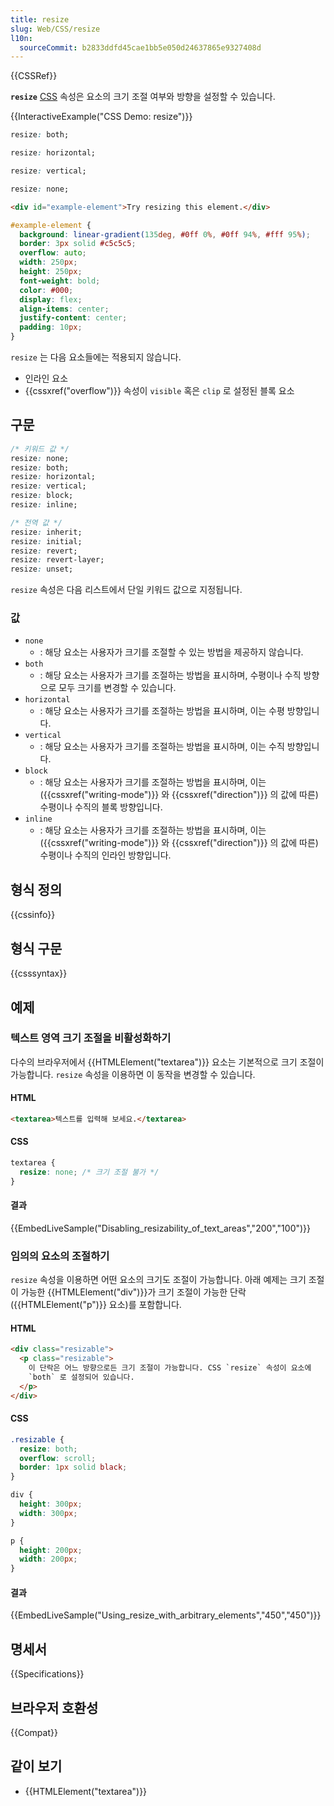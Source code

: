 ```yaml
---
title: resize
slug: Web/CSS/resize
l10n:
  sourceCommit: b2833ddfd45cae1bb5e050d24637865e9327408d
---
```


{{CSSRef}}

**`resize`** [CSS](/ko/docs/Web/CSS) 속성은 요소의 크기 조절 여부와 방향을 설정할 수 있습니다.

{{InteractiveExample("CSS Demo: resize")}}

```css interactive-example-choice
resize: both;
```

```css interactive-example-choice
resize: horizontal;
```

```css interactive-example-choice
resize: vertical;
```

```css interactive-example-choice
resize: none;
```

```html interactive-example
<div id="example-element">Try resizing this element.</div>
```

```css interactive-example
#example-element {
  background: linear-gradient(135deg, #0ff 0%, #0ff 94%, #fff 95%);
  border: 3px solid #c5c5c5;
  overflow: auto;
  width: 250px;
  height: 250px;
  font-weight: bold;
  color: #000;
  display: flex;
  align-items: center;
  justify-content: center;
  padding: 10px;
}
```

`resize` 는 다음 요소들에는 적용되지 않습니다.

- 인라인 요소
- {{cssxref("overflow")}} 속성이 `visible` 혹은 `clip` 로 설정된 블록 요소

## 구문

```css
/* 키워드 값 */
resize: none;
resize: both;
resize: horizontal;
resize: vertical;
resize: block;
resize: inline;

/* 전역 값 */
resize: inherit;
resize: initial;
resize: revert;
resize: revert-layer;
resize: unset;
```

`resize` 속성은 다음 리스트에서 단일 키워드 값으로 지정됩니다.

### 값

- `none`
  - : 해당 요소는 사용자가 크기를 조절할 수 있는 방법을 제공하지 않습니다.
- `both`
  - : 해당 요소는 사용자가 크기를 조절하는 방법을 표시하며, 수평이나 수직 방향으로 모두 크기를 변경할 수 있습니다.
- `horizontal`
  - : 해당 요소는 사용자가 크기를 조절하는 방법을 표시하며, 이는 수평 방향입니다.
- `vertical`
  - : 해당 요소는 사용자가 크기를 조절하는 방법을 표시하며, 이는 수직 방향입니다.
- `block`
  - : 해당 요소는 사용자가 크기를 조절하는 방법을 표시하며, 이는 ({{cssxref("writing-mode")}} 와 {{cssxref("direction")}} 의 값에 따른) 수평이나 수직의 블록 방향입니다.
- `inline`
  - : 해당 요소는 사용자가 크기를 조절하는 방법을 표시하며, 이는 ({{cssxref("writing-mode")}} 와 {{cssxref("direction")}} 의 값에 따른) 수평이나 수직의 인라인 방향입니다.

## 형식 정의

{{cssinfo}}

## 형식 구문

{{csssyntax}}

## 예제

### 텍스트 영역 크기 조절을 비활성화하기

다수의 브라우저에서 {{HTMLElement("textarea")}} 요소는 기본적으로 크기 조절이 가능합니다. `resize` 속성을 이용하면 이 동작을 변경할 수 있습니다.

#### HTML

```html
<textarea>텍스트를 입력해 보세요.</textarea>
```

#### CSS

```css
textarea {
  resize: none; /* 크기 조절 불가 */
}
```

#### 결과

{{EmbedLiveSample("Disabling_resizability_of_text_areas","200","100")}}

### 임의의 요소의 조절하기

`resize` 속성을 이용하면 어떤 요소의 크기도 조절이 가능합니다. 아래 예제는 크기 조절이 가능한 {{HTMLElement("div")}}가 크기 조절이 가능한 단락 ({{HTMLElement("p")}} 요소)를 포함합니다.

#### HTML

```html
<div class="resizable">
  <p class="resizable">
    이 단락은 어느 방향으로든 크기 조절이 가능합니다. CSS `resize` 속성이 요소에
    `both` 로 설정되어 있습니다.
  </p>
</div>
```

#### CSS

```css
.resizable {
  resize: both;
  overflow: scroll;
  border: 1px solid black;
}

div {
  height: 300px;
  width: 300px;
}

p {
  height: 200px;
  width: 200px;
}
```

#### 결과

{{EmbedLiveSample("Using_resize_with_arbitrary_elements","450","450")}}

## 명세서

{{Specifications}}

## 브라우저 호환성

{{Compat}}

## 같이 보기

- {{HTMLElement("textarea")}}
